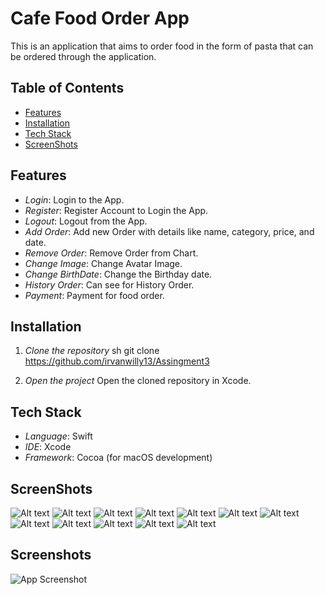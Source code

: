 
# Cafe Food Order App

This is an application that aims to order food in the form of pasta that can be ordered through the application.

## Table of Contents
- [Features](#features)
- [Installation](#installation)
- [Tech Stack](#tech-stack)
- [ScreenShots](#ScreenShots)


## Features
- *Login*: Login to the App.
- *Register*:  Register Account to Login the App.
- *Logout*: Logout from the App.
- *Add Order*: Add new Order with details like name, category, price, and date.
- *Remove Order*: Remove Order from Chart.
- *Change Image*: Change Avatar Image.
- *Change BirthDate*:  Change the Birthday date.
- *History Order*: Can see for History Order.
- *Payment*:  Payment for food order.



## Installation

1. *Clone the repository*
   sh
   git clone https://github.com/irvanwilly13/Assingment3

2. *Open the project*
   Open the cloned repository in Xcode.

## Tech Stack

- *Language*: Swift
- *IDE*: Xcode
- *Framework*: Cocoa (for macOS development)

## ScreenShots

![Alt text](./CafeFoodOrderApp/imageCafe/1.png)
![Alt text](./CafeFoodOrderApp/imageCafe/2.png)
![Alt text](./CafeFoodOrderApp/imageCafe/3.png)
![Alt text](./CafeFoodOrderApp/imageCafe/4.png)
![Alt text](./CafeFoodOrderApp/imageCafe/5.png)
![Alt text](./CafeFoodOrderApp/imageCafe/6.png)
![Alt text](./CafeFoodOrderApp/imageCafe/7.png)
![Alt text](./CafeFoodOrderApp/imageCafe/8.png)
![Alt text](./CafeFoodOrderApp/imageCafe/9.png)
![Alt text](./CafeFoodOrderApp/imageCafe/10.png)
![Alt text](./CafeFoodOrderApp/imageCafe/11.png)
![Alt text](./CafeFoodOrderApp/imageCafe/12.png)




## Screenshots

![App Screenshot](https://via.placeholder.com/468x300?text=App+Screenshot+Here)


